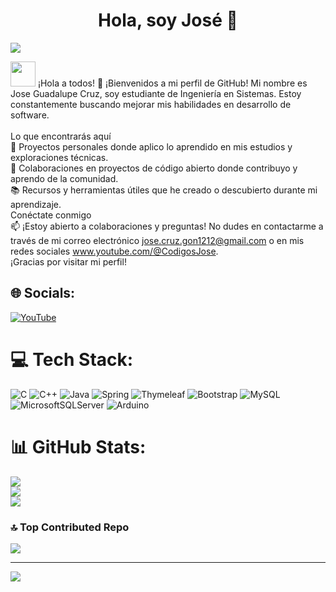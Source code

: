 <div align="center">
<h1 align="center">Hola, soy José </a> 👋</h1>
</div>
<img src="https://i.imgur.com/A1qqUIR.gif">

<img src="https://media.giphy.com/media/v1.Y2lkPTc5MGI3NjExdDNtYmhtOXlsOXV3a3F0bjQzc2k3Y3NpdWpxM2N0YnNqNGJ6aDNmOSZlcD12MV9pbnRlcm5hbF9naWZfYnlfaWQmY3Q9cw/gFrmO3kFGWbf2/giphy.gif" width=40> ¡Hola a todos! 👋
¡Bienvenidos a mi perfil de GitHub! Mi nombre es Jose Guadalupe Cruz, soy estudiante de Ingeniería en Sistemas. Estoy constantemente buscando mejorar mis habilidades en desarrollo de software.
<br><br>
Lo que encontrarás aquí <br>
🧠 Proyectos personales donde aplico lo aprendido en mis estudios y exploraciones técnicas. <br>
🔧 Colaboraciones en proyectos de código abierto donde contribuyo y aprendo de la comunidad. <br>
📚 Recursos y herramientas útiles que he creado o descubierto durante mi aprendizaje.<br>
Conéctate conmigo <br>
📫 ¡Estoy abierto a colaboraciones y preguntas! No dudes en contactarme a través de mi correo electrónico jose.cruz.gon1212@gmail.com o en mis redes sociales www.youtube.com/@CodigosJose. <br>
¡Gracias por visitar mi perfil! 

## 🌐 Socials:
[![YouTube](https://img.shields.io/badge/YouTube-%23FF0000.svg?logo=YouTube&logoColor=white)](https://youtube.com/@CodigoJose) 


# 💻 Tech Stack:
![C](https://img.shields.io/badge/c-%2300599C.svg?style=for-the-badge&logo=c&logoColor=white) ![C++](https://img.shields.io/badge/c++-%2300599C.svg?style=for-the-badge&logo=c%2B%2B&logoColor=white) ![Java](https://img.shields.io/badge/java-%23ED8B00.svg?style=for-the-badge&logo=openjdk&logoColor=white) ![Spring](https://img.shields.io/badge/spring-%236DB33F.svg?style=for-the-badge&logo=spring&logoColor=white) ![Thymeleaf](https://img.shields.io/badge/Thymeleaf-%23005C0F.svg?style=for-the-badge&logo=Thymeleaf&logoColor=white) ![Bootstrap](https://img.shields.io/badge/bootstrap-%238511FA.svg?style=for-the-badge&logo=bootstrap&logoColor=white) ![MySQL](https://img.shields.io/badge/mysql-%2300000f.svg?style=for-the-badge&logo=mysql&logoColor=white) ![MicrosoftSQLServer](https://img.shields.io/badge/Microsoft%20SQL%20Server-CC2927?style=for-the-badge&logo=microsoft%20sql%20server&logoColor=white) ![Arduino](https://img.shields.io/badge/-Arduino-00979D?style=for-the-badge&logo=Arduino&logoColor=white)
# 📊 GitHub Stats:
![](https://github-readme-stats.vercel.app/api?username=JoseGpeCruz&theme=tokyonight&hide_border=false&include_all_commits=true&count_private=false)<br/>
![](https://github-readme-streak-stats.herokuapp.com/?user=JoseGpeCruz&theme=tokyonight&hide_border=false)<br/>
![](https://github-readme-stats.vercel.app/api/top-langs/?username=JoseGpeCruz&theme=tokyonight&hide_border=false&include_all_commits=true&count_private=false&layout=compact)

### 🔝 Top Contributed Repo
![](https://github-contributor-stats.vercel.app/api?username=JoseGpeCruz&limit=5&theme=dark&combine_all_yearly_contributions=true)

---
[![](https://visitcount.itsvg.in/api?id=JoseGpeCruz&icon=0&color=0)](https://visitcount.itsvg.in)
